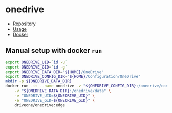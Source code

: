 # onedrive

- [Repository](https://github.com/abraunegg/onedrive/blob/master/README.md)
- [Usage](https://github.com/abraunegg/onedrive/blob/master/docs/USAGE.md)
- [Docker](https://github.com/abraunegg/onedrive/blob/master/docs/Docker.md)

## Manual setup with docker `run`

```sh
export ONEDRIVE_UID=`id -u`
export ONEDRIVE_GID=`id -g`
export ONEDRIVE_DATA_DIR="${HOME}/OneDrive"
export ONEDRIVE_CONFIG_DIR="${HOME}/Configuration/OneDrive"
mkdir -p ${ONEDRIVE_DATA_DIR}
docker run -it --name onedrive -v "${ONEDRIVE_CONFIG_DIR}:/onedrive/conf" \
    -v "${ONEDRIVE_DATA_DIR}:/onedrive/data" \
    -e "ONEDRIVE_UID=${ONEDRIVE_UID}" \
    -e "ONEDRIVE_GID=${ONEDRIVE_GID}" \
    driveone/onedrive:edge
```
